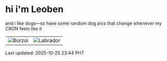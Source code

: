 # hi i'm Leoben

and i like dogs—so have some random dog pics that change whenever my CRON feels like it

|  |  |
|--------|----------|
| ![Borzoi](https://random-dog-vercel.vercel.app/api/random-borzoi?v=1761407045) | ![Labrador](https://random-dog-vercel.vercel.app/api/random-labrador?v=1761407045) |

Last updated: 2025-10-25 23:44 PHT
